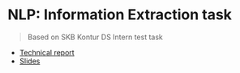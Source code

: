 # NLP: Information Extraction task

> Based on SKB Kontur DS Intern test task

- [Technical report](report.pdf)
- [Slides](slides.pdf)
